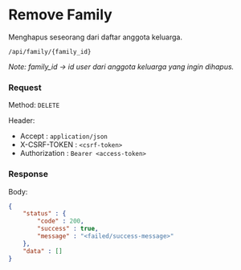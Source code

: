 # Remove Family

Menghapus seseorang dari daftar anggota keluarga.

```
/api/family/{family_id}
```

*Note: family_id -> id user dari anggota keluarga yang ingin dihapus.*
### Request

Method: ``DELETE``

Header:
- Accept : ``application/json``
- X-CSRF-TOKEN : ``<csrf-token>``
- Authorization : ``Bearer <access-token>``

### Response

Body: 
```json
{
	"status" : {
		"code" : 200,
		"success" : true,
		"message" : "<failed/success-message>"
	},
	"data" : []
}
```

